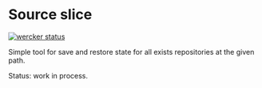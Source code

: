 # Source slice

[![wercker status](https://app.wercker.com/status/18b53b1047d1a6431075b2893445de62/s/ "wercker status")](https://app.wercker.com/project/bykey/18b53b1047d1a6431075b2893445de62)

Simple tool for save and restore state for all exists repositories at the given path.

Status: work in process.

